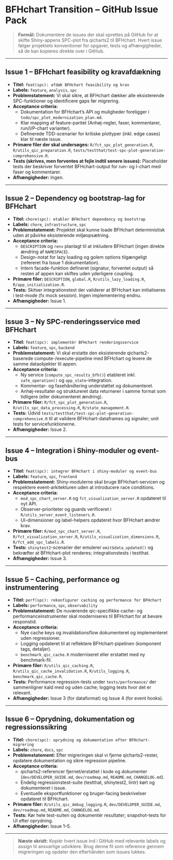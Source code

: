 # BFHchart Transition – GitHub Issue Pack

> **Formål:** Dokumentere de issues der skal oprettes på GitHub for at skifte Shiny-appens SPC-plot fra qicharts2 til BFHchart. Hvert issue følger projektets konventioner for opgaver, tests og afhængigheder, så de kan kopieres direkte over i GitHub.

---

## Issue 1 – BFHchart feasibility og kravafdækning

- **Titel:** `feat(spc): afdæk BFHchart feasibility og krav`
- **Labels:** `feature`, `analysis`, `spc`
- **Problemstatement:** Vi skal sikre, at BFHchart dækker alle eksisterende SPC-funktioner og identificere gaps før migrering.
- **Acceptance criteria:**
  - Dokumentation for BFHchart’s API og muligheder foreligger i `todo/spc_plot_modernization_plan.md`.
  - Klar mapping af feature-paritet (Anhøj-regler, faser, kommentarer, run/I/P-chart varianter).
  - Definerede TDD-scenarier for kritiske plottyper (inkl. edge cases) klar til næste issue.
- **Primære filer der skal undersøges:** `R/fct_spc_plot_generation.R`, `R/utils_qic_preparation.R`, `tests/testthat/test-spc-plot-generation-comprehensive.R`.
- **Tests (skrives, men forventes at fejle indtil senere issues):** Placeholder tests der beskriver forventet BFHchart-output for run- og I-chart med faser og kommentarer.
- **Afhængigheder:** Ingen.

---

## Issue 2 – Dependency og bootstrap-lag for BFHchart

- **Titel:** `chore(spc): etabler BFHchart dependency og bootstrap`
- **Labels:** `chore`, `infrastructure`, `spc`
- **Problemstatement:** Projektet skal kunne loade BFHchart deterministisk uden at påvirke eksisterende miljøopsætning.
- **Acceptance criteria:**
  - `DESCRIPTION` og `renv` planlagt til at inkludere BFHchart (ingen direkte ændring af `NAMESPACE`).
  - Design-notat for lazy loading og golem options tilgængeligt (refereret fra Issue 1 dokumentation).
  - Intern facade-funktion defineret (signatur, forventet output) så resten af appen kan skiftes uden yderligere coupling.
- **Primære filer:** `DESCRIPTION`, `global.R`, `R/utils_lazy_loading.R`, `R/app_initialization.R`.
- **Tests:** Skitser integrationstest der validerer at BFHchart kan initialiseres i test-mode (fx mock session). Ingen implementering endnu.
- **Afhængigheder:** Issue 1.

---

## Issue 3 – Ny SPC-renderingsservice med BFHchart

- **Titel:** `feat(spc): implementér BFHchart renderingsservice`
- **Labels:** `feature`, `spc`, `backend`
- **Problemstatement:** Vi skal erstatte den eksisterende qicharts2-baserede compute-/execute-pipeline med BFHchart og levere de samme dataobjekter til appen.
- **Acceptance criteria:**
  - Ny service (`compute_spc_results_bfh()`) etableret inkl. `safe_operation()` og `app_state`-integration.
  - Kommentar- og fasehåndtering understøttet og dokumenteret.
  - Anhøj-resultater og struktureret data returnerer i samme format som tidligere (eller dokumenteret ændring).
- **Primære filer:** `R/fct_spc_plot_generation.R`, `R/utils_spc_data_processing.R`, `R/state_management.R`.
- **Tests:** Udvid `tests/testthat/test-spc-plot-generation-comprehensive.R` til at validere BFHchart-dataframes og signaler; unit tests for servicefunktionerne.
- **Afhængigheder:** Issue 2.

---

## Issue 4 – Integration i Shiny-moduler og event-bus

- **Titel:** `feat(spc): integrer BFHchart i shiny-moduler og event-bus`
- **Labels:** `feature`, `spc`, `frontend`
- **Problemstatement:** Shiny-modulerne skal bruge BFHchart-servicen og respektere event-arkitekturen uden at introducere race conditions.
- **Acceptance criteria:**
  - `mod_spc_chart_server.R` og `fct_visualization_server.R` opdateret til nyt API.
  - Observer-prioriteter og guards verificeret i `R/utils_server_event_listeners.R`.
  - UI-dimensioner og label-helpers opdateret hvor BFHchart ændrer krav.
- **Primære filer:** `R/mod_spc_chart_server.R`, `R/fct_visualization_server.R`, `R/utils_visualization_dimensions.R`, `R/fct_add_spc_labels.R`.
- **Tests:** `shinytest2`-scenarier der emulerer `emit$data_updated()` og bekræfter at BFHchart-plot renderes; integrationstests i testthat.
- **Afhængigheder:** Issue 3.

---

## Issue 5 – Caching, performance og instrumentering

- **Titel:** `perf(spc): rekonfigurer caching og performance for BFHchart`
- **Labels:** `performance`, `spc`, `observability`
- **Problemstatement:** De nuværende qic-specifikke cache- og performanceinstrumenter skal moderniseres til BFHchart for at bevare responstid.
- **Acceptance criteria:**
  - Nye cache keys og invalidationsflow dokumenteret og implementeret uden regressioner.
  - Logging opdateret til at reflektere BFHchart-pipelinen (komponent tags, detaljer).
  - `benchmark_qic_cache.R` moderniseret eller erstattet med ny benchmark-fil.
- **Primære filer:** `R/utils_qic_caching.R`, `R/utils_qic_cache_invalidation.R`, `R/utils_logging.R`, `benchmark_qic_cache.R`.
- **Tests:** Performance regression-tests under `tests/performance/` der sammenligner kald med og uden cache; logging tests hvor det er relevant.
- **Afhængigheder:** Issue 3 (for dataformat) og Issue 4 (for event hooks).

---

## Issue 6 – Oprydning, dokumentation og regressionssikring

- **Titel:** `chore(spc): oprydning og dokumentation efter BFHchart-migrering`
- **Labels:** `chore`, `docs`, `spc`
- **Problemstatement:** Efter migreringen skal vi fjerne qicharts2-rester, opdatere dokumentation og sikre regression pipeline.
- **Acceptance criteria:**
  - qicharts2-referencer fjernet/erstattet i kode og dokumenter (`dev/DEVELOPER_GUIDE.md`, `dev/roadmap.md`, `README.md`, `CHANGELOG.md`).
  - Endelig regressionstest-suite (testthat, shinytest2, lintr) kørt og dokumenteret i issue.
  - Eventuelle eksportfunktioner og bruger-facing beskrivelser opdateret til BFHchart.
- **Primære filer:** `R/utils_qic_debug_logging.R`, `dev/DEVELOPER_GUIDE.md`, `dev/roadmap.md`, `README.md`, `CHANGELOG.md`.
- **Tests:** Kør hele test-suiten og dokumentér resultater; snapshot-tests for UI efter oprydning.
- **Afhængigheder:** Issue 1–5.

---

> **Næste skridt:** Kopiér hvert issue ind i GitHub med relevante labels og assign til ansvarlige udviklere. Brug denne fil som reference gennem migreringen og opdater den efterhånden som issues lukkes.
